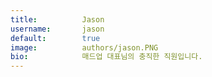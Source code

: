 ```yaml
---
title:          Jason
username:       jason
default:        true
image:          authors/jason.PNG
bio:            매드업 대표님의 충직한 직원입니다.
---
```


